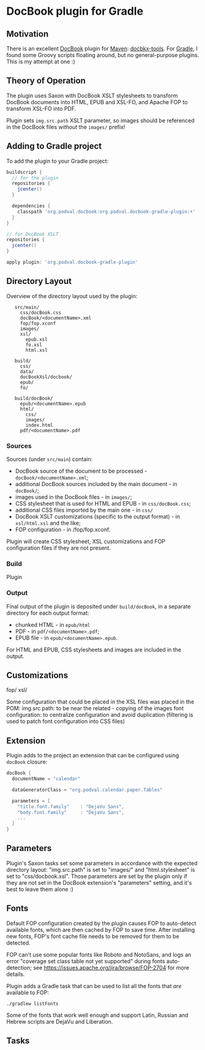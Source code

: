 # DocBook plugin for Gradle #

## Motivation ##

There is an excellent [DocBook](http://www.docbook.org/) plugin
for [Maven](https://maven.apache.org/index.html):
[docbkx-tools](https://code.google.com/p/docbkx-tools/).
For [Gradle](https://gradle.org/), I found some Groovy scripts floating around,
but no general-purpose plugins.
This is my attempt at one :)

## Theory of Operation ##

The plugin uses Saxon with DocBook XSLT stylesheets to transform DocBook documents into
HTML, EPUB and XSL-FO, and Apache FOP to transform XSL-FO into PDF.

Plugin sets `img.src.path` XSLT parameter, so images should be referenced in the DocBook
files *without* the `images/` prefix!


## Adding to Gradle project ##

To add the plugin to your Gradle project:

```groovy
buildscript {
  // for the plugin
  repositories {
    jcenter()
  }

  dependencies {
    classpath 'org.podval.docbook:org.podval.docbook-gradle-plugin:+'
  }
}

// for DocBook XSLT
repositories {
  jcenter()
}

apply plugin: 'org.podval.docbook-gradle-plugin'
```

## Directory Layout ##

Overview of the directory layout used by the plugin:

```
   src/main/
     css/docBook.css
     docBook/<documentName>.xml
     fop/fop.xconf
     images/
     xsl/
       epub.xsl
       fo.xsl
       html.xsl

   build/
     css/
     data/
     docBookXsl/docbook/
     epub/
     fo/

   build/docBook/
     epub/<documentName>.epub
     html/
       css/
       images/
       index.html
     pdf/<documentName>.pdf
```

### Sources ###

Sources (under `src/main`) contain:
- DocBook source of the document to be processed - `docBook/<documentName>.xml`;
- additional DocBook sources included by the main document - in `docBook/`;
- images used in the DocBook files - in `images/`;
- CSS stylesheet that is used for HTML and EPUB - in `css/docBook.css`;
- additional CSS files imported by the main one - in `css/`  
- DocBook XSLT customizations (specific to the output format) - in `xsl/html.xsl` and the like;
- FOP configuration - in /fop/fop.xconf.

Plugin will create CSS stylesheet, XSL customizations and FOP configuration files if
they are not present.  

### Build ###

Plugin 

### Output ###

Final output of the plugin is deposited under `build/docBook`,
in a separate directory for each output format:
- chunked HTML - in `epub/html`
- PDF - in `pdf/<documentName>.pdf`;
- EPUB file - in `epub/<documentName>.epub`.

For HTML and EPUB, CSS stylesheets and images are included in the output.

## Customizations ##

  fop/
  xsl/  

Some configuration that could be placed in the XSL files was placed in the POM:
img.src.path: to be near the related - copying of the images
font configuration: to centralize configuration and avoid duplication (filtering is used to patch font configuration into CSS files)


## Extension ##

Plugin adds to the project an extension that can be configured using `docBook` closure: 

```groovy
docBook {
  documentName = "calendar"

  dataGeneratorClass = "org.podval.calendar.paper.Tables"

  parameters = [
    "title.font.family"    : "DejaVu Sans",
    "body.font.family"     : "DejaVu Sans",
    ...
  ]
}
```

## Parameters ##

Plugin's Saxon tasks set some parameters in accordance with the expected directory layout:
"img.src.path" is set to "images/" and "html.stylesheet" is set to "css/docbook.xsl".
Those parameters are set by the plugin only if they are not set in the DocBook extension's
"parameters" setting, and it's best to leave them alone :)  

## Fonts ##

Default FOP configuration created by the plugin causes FOP to auto-detect available fonts,
which are then cached by FOP to save time. After installing new fonts, FOP's font cache file
needs to be removed for them to be detected.

FOP can't use some popular fonts like Roboto and NotoSans, and logs an error
"coverage set class table not yet supported" during fonts auto-detection;
see https://issues.apache.org/jira/browse/FOP-2704 for more details.

Plugin adds a Gradle task that can be used to list all the fonts that *are* available to FOP:
```
./gradlew listFonts
```

Some of the fonts that work well enough and support Latin, Russian and Hebrew scripts
are DejaVu and Liberation.

## Tasks ##

